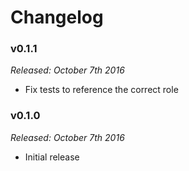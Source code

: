 # Changelog

### v0.1.1

*Released: October 7th 2016*

- Fix tests to reference the correct role

### v0.1.0

*Released: October 7th 2016*

- Initial release
